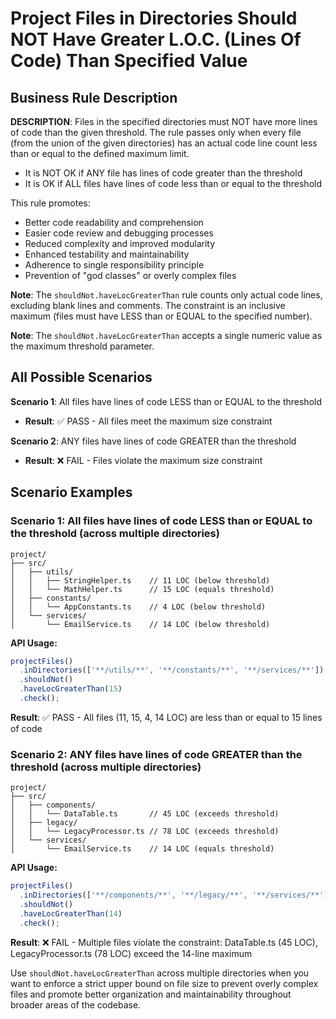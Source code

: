# Project Files in Directories Should NOT Have Greater L.O.C. (Lines Of Code) Than Specified Value

## Business Rule Description

**DESCRIPTION**: Files in the specified directories must NOT have more lines of code than the given threshold. The rule passes only when every file (from the union of the given directories) has an actual code line count less than or equal to the defined maximum limit.

- It is NOT OK if ANY file has lines of code greater than the threshold
- It is OK if ALL files have lines of code less than or equal to the threshold

This rule promotes:

- Better code readability and comprehension
- Easier code review and debugging processes
- Reduced complexity and improved modularity
- Enhanced testability and maintainability
- Adherence to single responsibility principle
- Prevention of "god classes" or overly complex files

**Note**: The `shouldNot.haveLocGreaterThan` rule counts only actual code lines, excluding blank lines and comments. The constraint is an inclusive maximum (files must have LESS than or EQUAL to the specified number).

**Note**: The `shouldNot.haveLocGreaterThan` accepts a single numeric value as the maximum threshold parameter.

## All Possible Scenarios

**Scenario 1**: All files have lines of code LESS than or EQUAL to the threshold

- **Result**: ✅ PASS - All files meet the maximum size constraint

**Scenario 2**: ANY files have lines of code GREATER than the threshold

- **Result**: ❌ FAIL - Files violate the maximum size constraint

## Scenario Examples

### Scenario 1: All files have lines of code LESS than or EQUAL to the threshold (across multiple directories)

```
project/
├── src/
│   ├── utils/
│   │   ├── StringHelper.ts    // 11 LOC (below threshold)
│   │   └── MathHelper.ts      // 15 LOC (equals threshold)
│   ├── constants/
│   │   └── AppConstants.ts    // 4 LOC (below threshold)
│   └── services/
│       └── EmailService.ts    // 14 LOC (below threshold)
```

**API Usage:**

```typescript
projectFiles()
  .inDirectories(['**/utils/**', '**/constants/**', '**/services/**'])
  .shouldNot()
  .haveLocGreaterThan(15)
  .check();
```

**Result**: ✅ PASS - All files (11, 15, 4, 14 LOC) are less than or equal to 15 lines of code

### Scenario 2: ANY files have lines of code GREATER than the threshold (across multiple directories)

```
project/
├── src/
│   ├── components/
│   │   └── DataTable.ts       // 45 LOC (exceeds threshold)
│   ├── legacy/
│   │   └── LegacyProcessor.ts // 78 LOC (exceeds threshold)
│   └── services/
│       └── EmailService.ts    // 14 LOC (equals threshold)
```

**API Usage:**

```typescript
projectFiles()
  .inDirectories(['**/components/**', '**/legacy/**', '**/services/**'])
  .shouldNot()
  .haveLocGreaterThan(14)
  .check();
```

**Result**: ❌ FAIL - Multiple files violate the constraint: DataTable.ts (45 LOC), LegacyProcessor.ts (78 LOC) exceed the 14-line maximum

Use `shouldNot.haveLocGreaterThan` across multiple directories when you want to enforce a strict upper bound on file size to prevent overly complex files and promote better organization and maintainability throughout broader areas of the codebase.
